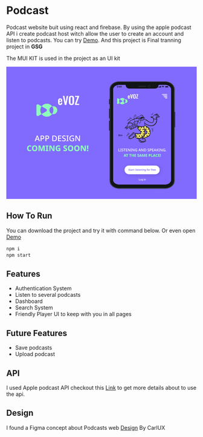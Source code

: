 # Podcast

Podcast website buit using react and firebase. By using the apple podcast API i create podcast host witch allow the user to create an account and listen to podcasts. You can try [Demo](https://ahmadeleiwa.github.io/Podcast/). And this project is Final tranning project in **GSG**

The MUI KIT is used in the project as an UI kit

<img src='Podcasts Web (Community).png' />

## How To Run 
You can download the project and try it with command below. Or even open [Demo](https://ahmadeleiwa.github.io/Podcast/) 
```bash
npm i 
npm start
```
## Features
* Authentication System
* Listen to several podcasts
* Dashboard
* Search System
* Friendly Player UI to keep with you in all pages
## Future Features
* Save podcasts
* Upload podcast
## API 
I used Apple podcast API checkout this [Link](https://performance-partners.apple.com/search-api) to get more details about to use the api.
## Design 
I found a Figma concept about Podcasts web [Design](https://www.figma.com/community/file/897889325168850350/Podcasts-Web) By CarlUX

